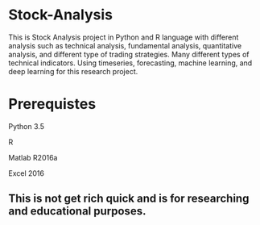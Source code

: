 # Stock-Analysis
This is Stock Analysis project in Python and R language with different analysis such as technical analysis, fundamental analysis, quantitative analysis, and different type of trading strategies. Many different types of technical indicators. Using timeseries, forecasting, machine learning, and deep learning for this research project. 

# Prerequistes
Python 3.5

R

Matlab R2016a

Excel 2016

## This is not get rich quick and is for researching and educational purposes.
